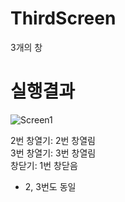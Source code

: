 # ThirdScreen
3개의 창

# 실행결과

![Screen1](https://user-images.githubusercontent.com/92361061/141889671-b9658184-6e53-4c65-a90b-985325fb63b2.png)

2번 창열기: 2번 창열림 <br>
3번 창열기: 3번 창열림 <br>
창닫기: 1번 창닫음 <br>
- 2, 3번도 동일

